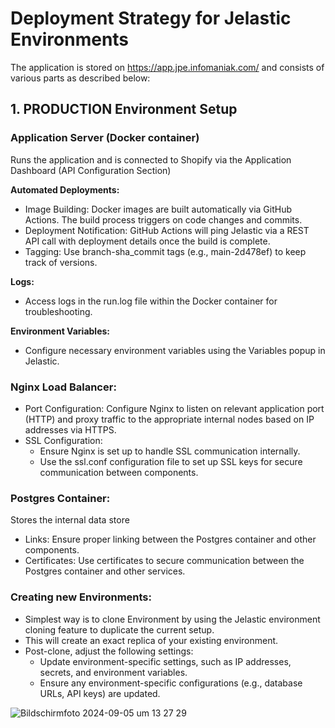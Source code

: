 # Deployment Strategy for Jelastic Environments

The application is stored on https://app.jpe.infomaniak.com/ and consists of various parts as described below:

## 1. PRODUCTION Environment Setup

### Application Server (Docker container)
Runs the application and is connected to Shopify via the Application Dashboard (API Configuration Section)

**Automated Deployments:**
- Image Building: Docker images are built automatically via GitHub Actions. The build process triggers on code changes and commits.
- Deployment Notification: GitHub Actions will ping Jelastic via a REST API call with deployment details once the build is complete.
- Tagging: Use branch-sha_commit tags (e.g., main-2d478ef) to keep track of versions.

**Logs:** 
- Access logs in the run.log file within the Docker container for troubleshooting.
  
**Environment Variables:**
- Configure necessary environment variables using the Variables popup in Jelastic.

### Nginx Load Balancer:

- Port Configuration: Configure Nginx to listen on relevant application port (HTTP) and proxy traffic to the appropriate internal nodes based on IP addresses via HTTPS.
- SSL Configuration:
  - Ensure Nginx is set up to handle SSL communication internally.
  - Use the ssl.conf configuration file to set up SSL keys for secure communication between components.

### Postgres Container:
Stores the internal data store 
- Links: Ensure proper linking between the Postgres container and other components.
- Certificates: Use certificates to secure communication between the Postgres container and other services.

### Creating new Environments:
- Simplest way is to clone Environment by using the Jelastic environment cloning feature to duplicate the current setup.
- This will create an exact replica of your existing environment.
- Post-clone, adjust the following settings:
  - Update environment-specific settings, such as IP addresses, secrets, and environment variables.
  - Ensure any environment-specific configurations (e.g., database URLs, API keys) are updated.
  
![Bildschirmfoto 2024-09-05 um 13 27 29](https://github.com/user-attachments/assets/eadf8d6a-44e8-45f6-96f5-60ae5aeb2cf9)

